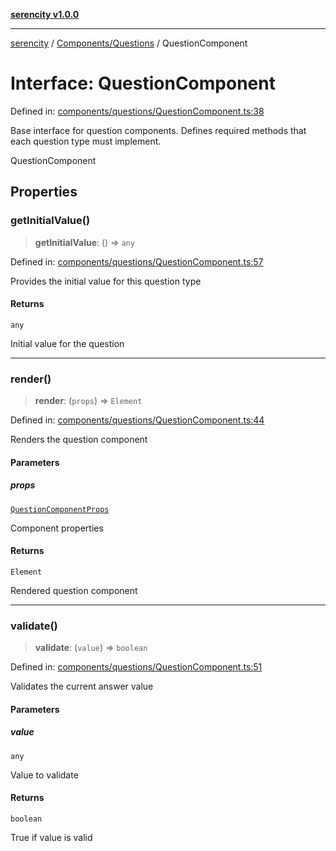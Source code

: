 [**serencity v1.0.0**](../../../README.md)

***

[serencity](../../../modules.md) / [Components/Questions](../README.md) / QuestionComponent

# Interface: QuestionComponent

Defined in: [components/questions/QuestionComponent.ts:38](https://github.com/lbatschelet/SerenCity/blob/4245c36d3a680a78ab22610b245af81b1a0977ec/src/components/questions/QuestionComponent.ts#L38)

Base interface for question components.
Defines required methods that each question type must implement.

 QuestionComponent

## Properties

### getInitialValue()

> **getInitialValue**: () => `any`

Defined in: [components/questions/QuestionComponent.ts:57](https://github.com/lbatschelet/SerenCity/blob/4245c36d3a680a78ab22610b245af81b1a0977ec/src/components/questions/QuestionComponent.ts#L57)

Provides the initial value for this question type

#### Returns

`any`

Initial value for the question

***

### render()

> **render**: (`props`) => `Element`

Defined in: [components/questions/QuestionComponent.ts:44](https://github.com/lbatschelet/SerenCity/blob/4245c36d3a680a78ab22610b245af81b1a0977ec/src/components/questions/QuestionComponent.ts#L44)

Renders the question component

#### Parameters

##### props

[`QuestionComponentProps`](QuestionComponentProps.md)

Component properties

#### Returns

`Element`

Rendered question component

***

### validate()

> **validate**: (`value`) => `boolean`

Defined in: [components/questions/QuestionComponent.ts:51](https://github.com/lbatschelet/SerenCity/blob/4245c36d3a680a78ab22610b245af81b1a0977ec/src/components/questions/QuestionComponent.ts#L51)

Validates the current answer value

#### Parameters

##### value

`any`

Value to validate

#### Returns

`boolean`

True if value is valid
